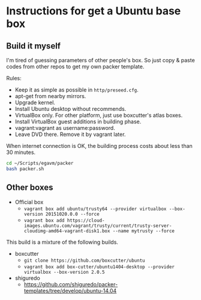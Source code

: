 # Instructions for get a Ubuntu base box

## Build it myself

I'm tired of guessing parameters of other people's box. So just copy & paste codes from other repos
to get my own packer template.

Rules:

* Keep it as simple as possible in `http/preseed.cfg`.
* apt-get from nearby mirrors.
* Upgrade kernel.
* Install Ubuntu desktop without recommends.
* VirtualBox only. For other platform, just use boxcutter's atlas boxes.
* Install VirtualBox guest additions in building phase.
* vagrant:vagrant as username:password.
* Leave DVD there. Remove it by vagrant later.

When internet connection is OK, the building process costs about less than 30 minutes.

```bash
cd ~/Scripts/egavm/packer
bash packer.sh

```

## Other boxes

* Official box
    * `vagrant box add ubuntu/trusty64 --provider virtualbox --box-version 20151020.0.0 --force`
    * `vagrant box add https://cloud-images.ubuntu.com/vagrant/trusty/current/trusty-server-cloudimg-amd64-vagrant-disk1.box --name mytrusty --force`

This build is a mixture of the following builds.

* boxcutter
    * `git clone https://github.com/boxcutter/ubuntu`
    * `vagrant box add box-cutter/ubuntu1404-desktop --provider virtualbox --box-version 2.0.5`
* shiguredo
    * https://github.com/shiguredo/packer-templates/tree/develop/ubuntu-14.04
